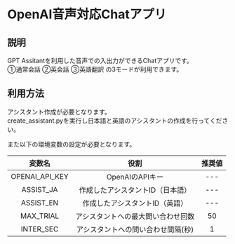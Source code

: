 # OpenAI音声対応Chatアプリ

## 説明
GPT Assitantを利用した音声での入出力ができるChatアプリです。<br>
①通常会話 ②英会話 ③英語翻訳 の3モードが利用できます。

## 利用方法

アシスタント作成が必要となります。<br>
create_assistant.pyを実行し日本語と英語のアシスタントの作成を行ってください。
<br>

また以下の環境変数の設定が必要となります。   <br>

| 変数名 | 役割 | 推奨値 |
| :---:  | :---:  | :---:  |
| OPENAI_API_KEY | OpenAIのAPIキー | --- |
| ASSIST_JA | 作成したアシスタントID（日本語） | --- |
| ASSIST_EN | 作成したアシスタントID（英語） | --- |
| MAX_TRIAL | アシスタントへの最大問い合わせ回数 | 50 |
| INTER_SEC | アシスタントへの問い合わせ間隔(秒) | 1 |

<br>



